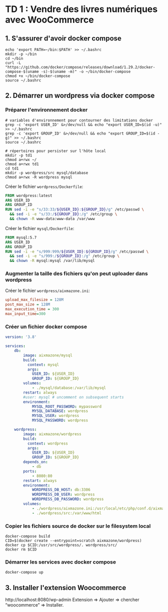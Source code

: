 # TD 1 : Vendre des livres numériques avec WooCommerce

## 1. S'assurer d'avoir docker compose

```shell
echo 'export PATH=~/bin:$PATH' >> ~/.bashrc
mkdir -p ~/bin
cd ~/bin
curl -L "https://github.com/docker/compose/releases/download/1.29.2/docker-compose-$(uname -s)-$(uname -m)" -o ~/bin/docker-compose
chmod +x ~/bin/docker-compose
source ~/.bashrc
```

## 2. Démarrer un wordpress via docker compose

### Préparer l'environnement docker

```shell
# variables d'environnement pour contourner des limitations docker
grep -c 'export USER_ID' &>/dev/null && echo "export USER_ID=$(id -u)" >> ~/.bashrc
grep -c 'export GROUP_ID' &>/dev/null && echo "export GROUP_ID=$(id -g)" >> ~/.bashrc
source ~/.bashrc
```

```shell
# répertoires pour persister sur l'hôte local
mkdir -p td1
chmod a+rwx ~/
chmod a+rwx td1
cd td1
mkdir -p wordpress/src mysql/database
chmod a+rwx -R wordpress mysql
```

Créer le fichier `wordpress/Dockerfile`:
```dockerfile
FROM wordpress:latest
ARG USER_ID
ARG GROUP_ID
RUN sed -i -e "s/33:33/${USER_ID}:${GROUP_ID}/g" /etc/passwd \
  && sed -i -e "s/33:/${GROUP_ID}:/g" /etc/group \
  && chown -R www-data:www-data /var/www
```

Créer le fichier `mysql/Dockerfile`:
```dockerfile
FROM mysql:5.7
ARG USER_ID
ARG GROUP_ID
RUN sed -i -e "s/999:999/${USER_ID}:${GROUP_ID}/g" /etc/passwd \
  && sed -i -e "s/999:/${GROUP_ID}:/g" /etc/group \
  && chown -R mysql:mysql /var/lib/mysql
```

### Augmenter la taille des fichiers qu'on peut uploader dans wordpress


Créer le fichier `wordpress/aixmazone.ini`:
```ini
upload_max_filesize = 128M
post_max_size = 128M
max_execution_time = 300
max_input_time=300
```

### Créer un fichier docker compose

```yaml
version: '3.8'

services:
    db:
        image: aixmazone/mysql
        build:
          context: mysql
          args:
            USER_ID: ${USER_ID}
            GROUP_ID: ${GROUP_ID}
        volumes:
            - ./mysql/database:/var/lib/mysql
        restart: always
        #user: mysql # uncomment on subsequent starts
        environment:
            MYSQL_ROOT_PASSWORD: mypassword
            MYSQL_DATABASE: wordpress
            MYSQL_USER: wordpress
            MYSQL_PASSWORD: wordpress

    wordpress:
        image: aixmazone/wordpress
        build:
          context: wordpress
          args:
            USER_ID: ${USER_ID}
            GROUP_ID: ${GROUP_ID}
        depends_on:
            - db
        ports:
            - 8080:80
        restart: always
        environment:
            WORDPRESS_DB_HOST: db:3306
            WORDPRESS_DB_USER: wordpress
            WORDPRESS_DB_PASSWORD: wordpress
        volumes:
            - ./wordpress/aixmazone.ini:/usr/local/etc/php/conf.d/aixmazone.ini:ro
            - ./wordpress/src:/var/www/html
```

### Copier les fichiers source de docker sur le filesystem local


```shell
docker-compose build
CID=$(docker create --entrypoint=scratch aixmazone/wordpress)
docker cp $CID:/usr/src/wordpress/. wordpress/src/
docker rm $CID
```

### Démarrer les services avec docker compose

```shell
docker-compose up
```

## 3. Installer l'extension Woocommerce

http://localhost:8080/wp-admin
Extension ⇒ Ajouter ⇒ chercher “woocommerce” ⇒ Installer.

